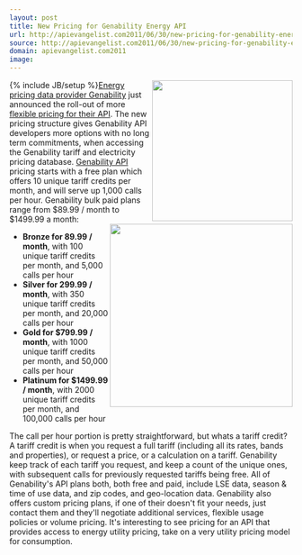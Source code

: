 ```yaml
---
layout: post
title: New Pricing for Genability Energy API
url: http://apievangelist.com2011/06/30/new-pricing-for-genability-energy-api/
source: http://apievangelist.com2011/06/30/new-pricing-for-genability-energy-api/
domain: apievangelist.com2011
image: 
---
```

{% include JB/setup %}<a title="Energy pricing data provider Genability" href="http://www.genability.com/"><img src="http://kinlane-productions.s3.amazonaws.com/api-evangelist/genability/genability-logo.jpg"  width="250" align="right" /></a><a title="Energy pricing data provider Genability" href="http://www.genability.com/">Energy pricing data provider Genability</a> just announced the roll-out of more <a title="flexible pricing for their API" href="https://developer.genability.com/plans-pricing">flexible pricing for their API</a>.
The new pricing structure gives Genability API developers more options with no long term commitments, when accessing the Genability tariff and electricity pricing database.
<a title="Genability API" href="https://developer.genability.com/">Genability API</a> pricing starts with a free plan which offers 10 unique tariff credits per month, and will serve up 1,000 calls per hour.
Genability bulk paid plans range from $89.99 / month to $1499.99 a month:<img src="http://kinlane-productions.s3.amazonaws.com/api-evangelist/genability/genability-pricing.png"  width="325" align="right" />
<ul>
     <li>
          <strong>Bronze for 89.99 / month</strong>, with 100 unique tariff credits per month, and 5,000 calls per hour
     </li>
     <li>
          <strong>Silver for 299.99 / month</strong>, with 350 unique tariff credits per month, and 20,000 calls per hour
     </li>
     <li>
          <strong>Gold for $799.99 / month</strong>, with 1000 unique tariff credits per month, and 50,000 calls per hour
     </li>
     <li>
          <strong>Platinum for $1499.99 / month</strong>, with 2000 unique tariff credits per month, and 100,000 calls per hour
     </li>
</ul>The call per hour portion is pretty straightforward, but whats a tariff credit?
A tariff credit is when you request a full tariff (including all its rates, bands and properties), or request a price, or a calculation on a tariff. Genability keep track of each tariff you request, and keep a count of the unique ones, with subsequent calls for previously requested tariffs being free.
All of Genability's API plans both, both free and paid, include LSE data, season &amp; time of use data, and zip codes, and geo-location data.
Genability also offers custom pricing plans, if one of their doesn't fit your needs, just contact them and they'll negotiate additional services, flexible usage policies or volume pricing.
It's interesting to see pricing for an API that provides access to energy utility pricing, take on a very utility pricing model for consumption.
